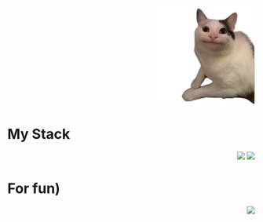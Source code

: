 <p align="end">
<img src="meme3.png" width="200px"/>
</p>

# My Stack
  <p align="end">
    <img src="https://skillicons.dev/icons?i=postgres,py,go,html,css&perline=7" />
    <img src="https://skillicons.dev/icons?i=docker,linux,vscode,postman,git,obsidian&perline=7" />
    <br>
</p>

# For fun)
  <p align="end">
    <a href="https://leetcode.com/u/DevAthhh/"><img src="https://leetcard.jacoblin.cool/DevAthhh?theme=dark&font=Reem%20Kufi&ext=heatmap" width="300px"/></a>
    <br>
</p>

